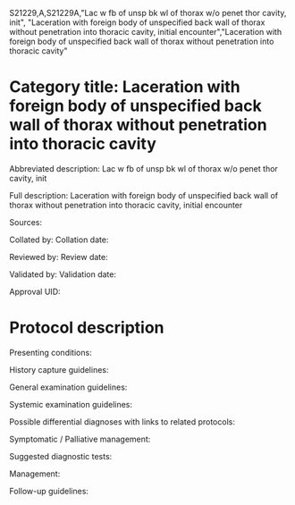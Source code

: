 S21229,A,S21229A,"Lac w fb of unsp bk wl of thorax w/o penet thor cavity, init", "Laceration with foreign body of unspecified back wall of thorax without penetration into thoracic cavity, initial encounter","Laceration with foreign body of unspecified back wall of thorax without penetration into thoracic cavity"
# Category title: Laceration with foreign body of unspecified back wall of thorax without penetration into thoracic cavity

Abbreviated description: Lac w fb of unsp bk wl of thorax w/o penet thor cavity, init

Full description: Laceration with foreign body of unspecified back wall of thorax without penetration into thoracic cavity, initial encounter

Sources:

Collated by:
Collation date:

Reviewed by:
Review date:

Validated by:
Validation date:

Approval UID:

# Protocol description

Presenting conditions:

History capture guidelines:

General examination guidelines:

Systemic examination guidelines:

Possible differential diagnoses with links to related protocols:

Symptomatic / Palliative management:

Suggested diagnostic tests:

Management:

Follow-up guidelines:
